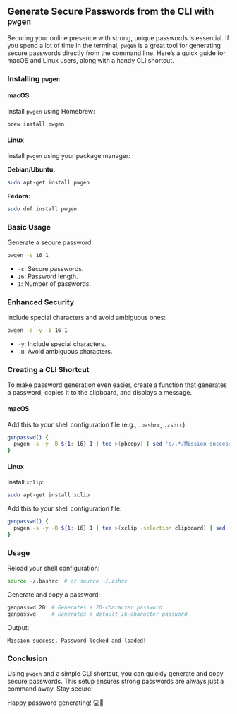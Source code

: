 ## Generate Secure Passwords from the CLI with `pwgen`

Securing your online presence with strong, unique passwords is essential. If you spend a lot of time in the terminal, `pwgen` is a great tool for generating secure passwords directly from the command line. Here’s a quick guide for macOS and Linux users, along with a handy CLI shortcut.

### Installing `pwgen`

#### macOS

Install `pwgen` using Homebrew:

```bash
brew install pwgen
```

#### Linux

Install `pwgen` using your package manager:

**Debian/Ubuntu:**
```bash
sudo apt-get install pwgen
```

**Fedora:**
```bash
sudo dnf install pwgen
```

### Basic Usage

Generate a secure password:

```bash
pwgen -s 16 1
```

- `-s`: Secure passwords.
- `16`: Password length.
- `1`: Number of passwords.

### Enhanced Security

Include special characters and avoid ambiguous ones:

```bash
pwgen -s -y -B 16 1
```

- `-y`: Include special characters.
- `-B`: Avoid ambiguous characters.

### Creating a CLI Shortcut

To make password generation even easier, create a function that generates a password, copies it to the clipboard, and displays a message.

#### macOS

Add this to your shell configuration file (e.g., `.bashrc`, `.zshrc`):

```bash
genpasswd() {
  pwgen -s -y -B ${1:-16} 1 | tee >(pbcopy) | sed 's/.*/Mission success. Password locked and loaded!/'
}
```

#### Linux

Install `xclip`:

```bash
sudo apt-get install xclip
```

Add this to your shell configuration file:

```bash
genpasswd() {
  pwgen -s -y -B ${1:-16} 1 | tee >(xclip -selection clipboard) | sed 's/.*/Mission success. Password locked and loaded!/'
}
```

### Usage

Reload your shell configuration:

```bash
source ~/.bashrc  # or source ~/.zshrc
```

Generate and copy a password:

```bash
genpasswd 20  # Generates a 20-character password
genpasswd     # Generates a default 16-character password
```

Output:

```plaintext
Mission success. Password locked and loaded!
```

### Conclusion

Using `pwgen` and a simple CLI shortcut, you can quickly generate and copy secure passwords. This setup ensures strong passwords are always just a command away. Stay secure!

Happy password generating! 💻🔐
